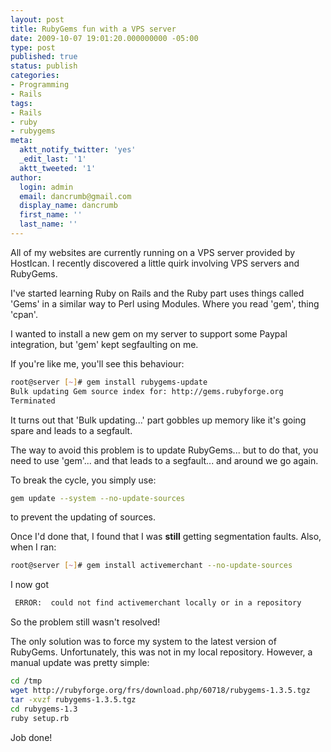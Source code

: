 ```yaml
---
layout: post
title: RubyGems fun with a VPS server
date: 2009-10-07 19:01:20.000000000 -05:00
type: post
published: true
status: publish
categories:
- Programming
- Rails
tags:
- Rails
- ruby
- rubygems
meta:
  aktt_notify_twitter: 'yes'
  _edit_last: '1'
  aktt_tweeted: '1'
author:
  login: admin
  email: dancrumb@gmail.com
  display_name: dancrumb
  first_name: ''
  last_name: ''
---
```

All of my websites are currently running on a VPS server provided by HostIcan. I recently discovered a little quirk involving VPS servers and RubyGems.

I've started learning Ruby on Rails and the Ruby part uses things called 'Gems' in a similar way to Perl using Modules. Where you read 'gem', thing 'cpan'.

I wanted to install a new gem on my server to support some Paypal integration, but 'gem' kept segfaulting on me.

If you're like me, you'll see this behaviour:

```sh
root@server [~]# gem install rubygems-update
Bulk updating Gem source index for: http://gems.rubyforge.org
Terminated
```

It turns out that 'Bulk updating...' part gobbles up memory like it's going spare and leads to a segfault.

The way to avoid this problem is to update RubyGems... but to do that, you need to use 'gem'... and that leads to a segfault... and around we go again.

To break the cycle, you simply use:

```sh
gem update --system --no-update-sources
```

to prevent the updating of sources.

Once I'd done that, I found that I was **still** getting segmentation faults. Also, when I ran:

```sh
root@server [~]# gem install activemerchant --no-update-sources
```

I now got

```sh
 ERROR:  could not find activemerchant locally or in a repository
 ```

So the problem still wasn't resolved!

The only solution was to force my system to the latest version of RubyGems. Unfortunately, this was not in my local repository. However, a manual update was pretty simple:

```sh
cd /tmp
wget http://rubyforge.org/frs/download.php/60718/rubygems-1.3.5.tgz
tar -xvzf rubygems-1.3.5.tgz
cd rubygems-1.3
ruby setup.rb
```

Job done!
